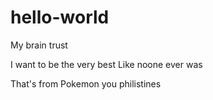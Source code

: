 # hello-world
My brain trust

I want to be the very best
Like noone ever was

That's from Pokemon you philistines
